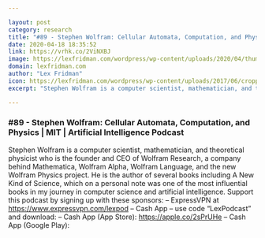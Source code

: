 ```yaml
---

layout: post
category: research
title: "#89 - Stephen Wolfram: Cellular Automata, Computation, and Physics"
date: 2020-04-18 18:35:52
link: https://vrhk.co/2ViNXBJ
image: https://lexfridman.com/wordpress/wp-content/uploads/2020/04/thumb_stephen_wolfram.png
domain: lexfridman.com
author: "Lex Fridman"
icon: https://lexfridman.com/wordpress/wp-content/uploads/2017/06/cropped-lex-favicon-4-1-180x180.png
excerpt: "Stephen Wolfram is a computer scientist, mathematician, and theoretical physicist who is the founder and CEO of Wolfram Research, a company behind Mathematica, Wolfram Alpha, Wolfram Language, and the new Wolfram Physics project. He is the author of several books including A New Kind of Science, which on a personal note was one of the most influential books in my journey in computer science and artificial intelligence. Support this podcast by signing up with these sponsors: – ExpressVPN at <https://www.expressvpn.com/lexpod> – Cash App – use code “LexPodcast” and download: – Cash App (App Store): <https://apple.co/2sPrUHe> – Cash App (Google Play):"

---
```


### #89 - Stephen Wolfram: Cellular Automata, Computation, and Physics | MIT | Artificial Intelligence Podcast

Stephen Wolfram is a computer scientist, mathematician, and theoretical physicist who is the founder and CEO of Wolfram Research, a company behind Mathematica, Wolfram Alpha, Wolfram Language, and the new Wolfram Physics project. He is the author of several books including A New Kind of Science, which on a personal note was one of the most influential books in my journey in computer science and artificial intelligence. Support this podcast by signing up with these sponsors: – ExpressVPN at <https://www.expressvpn.com/lexpod> – Cash App – use code “LexPodcast” and download: – Cash App (App Store): <https://apple.co/2sPrUHe> – Cash App (Google Play):
